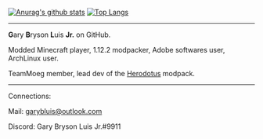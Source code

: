 [![Anurag's github stats](https://github-readme-stats.vercel.app/api?username=GBLodb)](https://github.com/anuraghazra/github-readme-stats)
​[![Top Langs](https://github-readme-stats.vercel.app/api/top-langs/​?username=GBLodb&layout=compact​)](https://github.com/anuraghazra/github-readme-stats)

---
**G**ary **B**ryson **L**uis **Jr.** on GitHub.

Modded Minecraft player, 1.12.2 modpacker, Adobe softwares user, ArchLinux user.

TeamMoeg member, lead dev of the [Herodotus](https://github.com/ProjectHDS/Herodotus) modpack.

---
Connections:

Mail: garybluis@outlook.com

Discord: Gary Bryson Luis Jr.#9911
